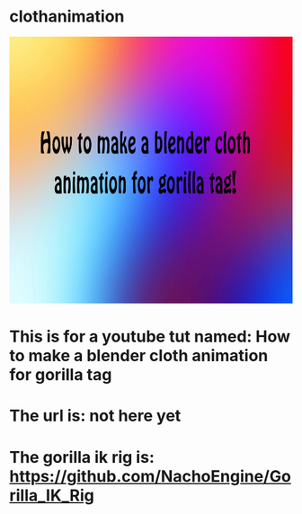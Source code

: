 # clothanimation

<div align="center">
<img width="1200" height="475" alt="GHBanner" src="https://github.com/GORE-MODS/Shit-forgit/blob/main/tut1.png" />
</div>

# This is for a youtube tut named: How to make a blender cloth animation for gorilla tag
# The url is: not here yet
# The gorilla ik rig is: https://github.com/NachoEngine/Gorilla_IK_Rig
